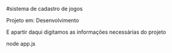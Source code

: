 #sistema de cadastro de jogos 

Projeto em: Desenvolvimento 

E apartir daqui digitamos as informações necessárias do projeto

node app.js
